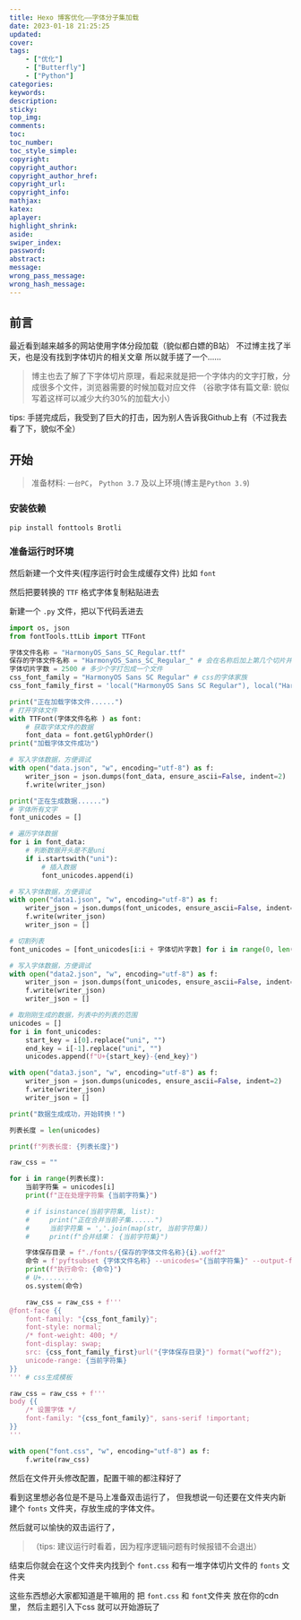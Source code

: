 ```yaml
---
title: Hexo 博客优化——字体分子集加载
date: 2023-01-18 21:25:25
updated:
cover:
tags:
    - ["优化"]
    - ["Butterfly"]
    - ["Python"]
categories:
keywords:
description:
sticky:
top_img:
comments:
toc:
toc_number:
toc_style_simple:
copyright:
copyright_author:
copyright_author_href:
copyright_url:
copyright_info:
mathjax:
katex:
aplayer:
highlight_shrink:
aside:
swiper_index:
password:
abstract:
message:
wrong_pass_message:
wrong_hash_message:
---
```


## 前言

最近看到越来越多的网站使用字体分段加载（貌似都白嫖的B站）
不过博主找了半天，也是没有找到字体切片的相关文章
所以就手搓了一个......

> 博主也去了解了下字体切片原理，看起来就是把一个字体内的文字打散，分成很多个文件，浏览器需要的时候加载对应文件
> （谷歌字体有篇文章: 貌似写着这样可以减少大约30%的加载大小）

tips: 手搓完成后，我受到了巨大的打击，因为别人告诉我Github上有（不过我去看了下，貌似不全）

## 开始

> 准备材料: `一台PC`， `Python 3.7` 及以上环境(博主是`Python 3.9`)


### 安装依赖

```powershow
pip install fonttools Brotli
```


### 准备运行时环境

然后新建一个文件夹(程序运行时会生成缓存文件)
比如 `font`

然后把要转换的 `TTF` 格式字体复制粘贴进去

新建一个 `.py` 文件，把以下代码丢进去

```python main.py
import os, json
from fontTools.ttLib import TTFont

字体文件名称 = "HarmonyOS_Sans_SC_Regular.ttf"
保存的字体文件名称 = "HarmonyOS_Sans_SC_Regular_" # 会在名称后加上第几个切片并以.woff2结尾
字体切片字数 = 2500 # 多少个字打包成一个文件
css_font_family = "HarmonyOS Sans SC Regular" # css的字体家族
css_font_family_first = 'local("HarmonyOS Sans SC Regular"), local("HarmonyOS Sans SC"), ' # 如果你不知道这是干什么的，请设置为""

print("正在加载字体文件......")
# 打开字体文件
with TTFont(字体文件名称 ) as font:
    # 获取字体文件的数据
    font_data = font.getGlyphOrder()
print("加载字体文件成功")

# 写入字体数据，方便调试
with open("data.json", "w", encoding="utf-8") as f:
    writer_json = json.dumps(font_data, ensure_ascii=False, indent=2)
    f.write(writer_json)

print("正在生成数据......")
# 字体所有文字
font_unicodes = []

# 遍历字体数据
for i in font_data:
    # 判断数据开头是不是uni
    if i.startswith("uni"):
        # 插入数据
        font_unicodes.append(i)

# 写入字体数据，方便调试
with open("data1.json", "w", encoding="utf-8") as f:
    writer_json = json.dumps(font_unicodes, ensure_ascii=False, indent=2)
    f.write(writer_json)
    writer_json = []

# 切割列表
font_unicodes = [font_unicodes[i:i + 字体切片字数] for i in range(0, len(font_unicodes), 字体切片字数)]

# 写入字体数据，方便调试
with open("data2.json", "w", encoding="utf-8") as f:
    writer_json = json.dumps(font_unicodes, ensure_ascii=False, indent=2)
    f.write(writer_json)
    writer_json = []

# 取刚刚生成的数据，列表中的列表的范围
unicodes = []
for i in font_unicodes:
    start_key = i[0].replace("uni", "")
    end_key = i[-1].replace("uni", "")
    unicodes.append(f"U+{start_key}-{end_key}")

with open("data3.json", "w", encoding="utf-8") as f:
    writer_json = json.dumps(unicodes, ensure_ascii=False, indent=2)
    f.write(writer_json)
    writer_json = []

print("数据生成成功，开始转换！")

列表长度 = len(unicodes)

print(f"列表长度: {列表长度}")

raw_css = ""

for i in range(列表长度):
    当前字符集 = unicodes[i]
    print(f"正在处理字符集 {当前字符集}")

    # if isinstance(当前字符集, list):
    #     print("正在合并当前子集......")
    #     当前字符集 = ','.join(map(str, 当前字符集))
    #     print(f"合并结果： {当前字符集}")

    字体保存目录 = f"./fonts/{保存的字体文件名称}{i}.woff2"
    命令 = f'pyftsubset {字体文件名称} --unicodes="{当前字符集}" --output-file="{字体保存目录}" --flavor="woff2'
    print(f"执行命令: {命令}")
    # U+........
    os.system(命令)

    raw_css = raw_css + f'''
@font-face {{
    font-family: "{css_font_family}";
    font-style: normal;
    /* font-weight: 400; */
    font-display: swap;
    src: {css_font_family_first}url("{字体保存目录}") format("woff2");
    unicode-range: {当前字符集}
}}
''' # css生成模板

raw_css = raw_css + f'''
body {{
    /* 设置字体 */
    font-family: "{css_font_family}", sans-serif !important;
}}
'''

with open("font.css", "w", encoding="utf-8") as f:
    f.write(raw_css)
```

然后在文件开头修改配置，配置干嘛的都注释好了

看到这里想必各位是不是马上准备双击运行了，
但我想说一句还要在文件夹内新建个 `fonts` 文件夹，存放生成的字体文件。

然后就可以愉快的双击运行了，

> （tips: 建议运行时看着，因为程序逻辑问题有时候报错不会退出）

结束后你就会在这个文件夹内找到个 `font.css` 和有一堆字体切片文件的 `fonts` 文件夹

这些东西想必大家都知道是干嘛用的
把 `font.css` 和 `font`文件夹 放在你的cdn里，
然后主题引入下css
就可以开始游玩了